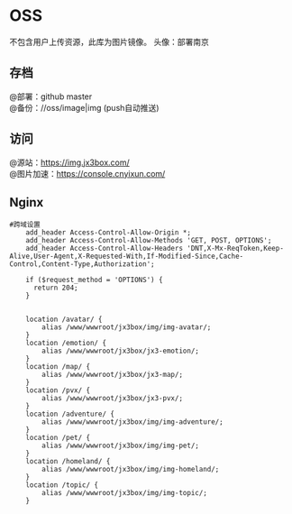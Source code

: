 # OSS  
不包含用户上传资源，此库为图片镜像。
头像：部署南京
## 存档
@部署：github master  
@备份：//oss/image|img (push自动推送)

## 访问
@源站：https://img.jx3box.com/  
@图片加速：https://console.cnyixun.com/

## Nginx
```
#跨域设置
    add_header Access-Control-Allow-Origin *;
    add_header Access-Control-Allow-Methods 'GET, POST, OPTIONS';
    add_header Access-Control-Allow-Headers 'DNT,X-Mx-ReqToken,Keep-Alive,User-Agent,X-Requested-With,If-Modified-Since,Cache-Control,Content-Type,Authorization';
    
    if ($request_method = 'OPTIONS') {
      return 204;
    }


    location /avatar/ {  
        alias /www/wwwroot/jx3box/img/img-avatar/;
    }
    location /emotion/ {  
        alias /www/wwwroot/jx3box/jx3-emotion/;
    }
    location /map/ {  
        alias /www/wwwroot/jx3box/jx3-map/;
    }
    location /pvx/ {  
        alias /www/wwwroot/jx3box/jx3-pvx/;
    }
    location /adventure/ {  
        alias /www/wwwroot/jx3box/img/img-adventure/;
    }
    location /pet/ {  
        alias /www/wwwroot/jx3box/img/img-pet/;
    }    
    location /homeland/ {  
        alias /www/wwwroot/jx3box/img/img-homeland/;
    }
    location /topic/ {  
        alias /www/wwwroot/jx3box/img/img-topic/;
    }
    
```

